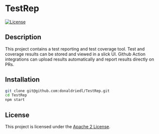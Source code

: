 # TestRep

[![License](https://img.shields.io/badge/license-Apache%202-blue.svg)](LICENSE)

## Description

This project contains a test reporting and test coverage tool.  Test and coverage results can be stored and viewed in a slick UI.
Github Action integrations can upload results automatically and report results directly on PRs.

## Installation

```bash
git clone git@github.com:donaldriedl/TestRep.git
cd TestRep
npm start
```

## License

This project is licensed under the [Apache 2 License](LICENSE).
